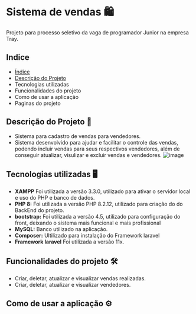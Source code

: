 # Sistema de vendas 🛍️

Projeto para processo seletivo da vaga de programador Junior na empresa Tray.

## Indice
* [Índice](#índice)
* [Descrição do Projeto](https://github.com/Antony-Chagas/salesSystem/blob/main/README.md#descri%C3%A7%C3%A3o-do-projeto-)
* Tecnologias utilizadas
* Funcionalidades do projeto
* Como de usar a aplicação
* Paginas do projeto
  

## Descrição do Projeto 📰
* Sistema para cadastro de vendas para vendedores.
* Sistema desenvolvido para ajudar e facilitar o controle das vendas, podendo incluir vendas para seus respectivos vendedores, além de conseguir atualizar, visulizar e excluir vendas e vendedores.
  ![image](https://github.com/Antony-Chagas/salesSystem/assets/104728389/e7b874e8-48f2-4e88-a502-e6274d95390e)

## Tecnologias utilizadas 🖥
* **XAMPP** Foi utilizada a versão 3.3.0, utilizado para ativar o servidor local e uso do PHP e banco de dados.
* **PHP 8:** Foi utilizada a versão  PHP 8.2.12, utilizado para criação do do BackEnd do projeto.
* **bootstrap:** Foi utilizada a versão 4.5, utilizado para configuração do front, deixando o sistema mais funcional e mais profissional
* **MySQL:** Banco utilizado na aplicação.
* **Composer:** Ultilizado para instalação do Framework laravel
* **Framework laravel** Foi utilizada a versão 11x.

## Funcionalidades do projeto 🛠️

* Criar, deletar, atualizar e visualizar vendas realizadas.
* Criar, deletar, atualizar e visualizar vendedores.

## Como de usar a aplicação ⚙️





